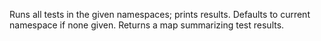   Runs all tests in the given namespaces; prints results.
  Defaults to current namespace if none given.  Returns a map
  summarizing test results.